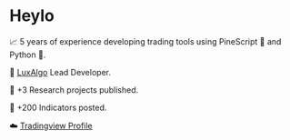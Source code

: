 # Heylo

📈 5 years of experience developing trading tools using PineScript 🌲 and Python 🐍.

💼 [LuxAlgo](https://www.luxalgo.com) Lead Developer.

🔬 +3 Research projects published.

📏 +200 Indicators posted.

☁️ [Tradingview Profile](https://www.tradingview.com/u/alexgrover/)
